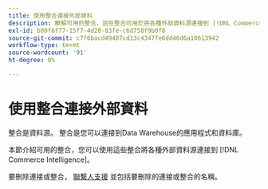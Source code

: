 ```yaml
---
title: 使用整合連接外部資料
description: 瞭解可用的整合，這些整合可用於將各種外部資料源連接到 [!DNL Commerce Intelligence]。
exl-id: b80f6f77-15f7-4d20-83fe-c6d758f9b0f8
source-git-commit: c7f6bacd49487cd13c4347fe6dd46d6a10613942
workflow-type: tm+mt
source-wordcount: '91'
ht-degree: 0%

---
```


# 使用整合連接外部資料

整合是資料源。 整合是您可以連接到Data Warehouse的應用程式和資料庫。

本節介紹可用的整合，您可以使用這些整合將各種外部資料源連接到 [!DNL Commerce Intelligence]。

要刪除連接或整合， [聯繫人支援](https://experienceleague.adobe.com/docs/commerce-knowledge-base/kb/troubleshooting/miscellaneous/mbi-service-policies.html) 並包括要刪除的連接或整合的名稱。
